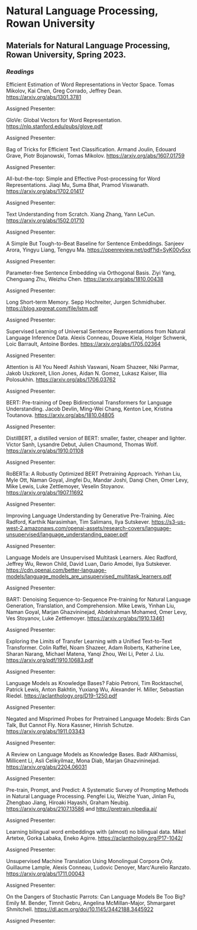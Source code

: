 # Natural Language Processing, Rowan University
## Materials for Natural Language Processing, Rowan University, Spring 2023.


### _Readings_

Efficient Estimation of Word Representations in Vector Space. Tomas Mikolov, Kai Chen, Greg Corrado, Jeffrey Dean. https://arxiv.org/abs/1301.3781

Assigned Presenter:

GloVe: Global Vectors for Word Representation. https://nlp.stanford.edu/pubs/glove.pdf

Assigned Presenter:

Bag of Tricks for Efficient Text Classification. Armand Joulin, Edouard Grave, Piotr Bojanowski, Tomas Mikolov. https://arxiv.org/abs/1607.01759

Assigned Presenter:

All-but-the-top: Simple and Effective Post-processing for Word Representations. Jiaqi Mu, Suma Bhat, Pramod Viswanath. https://arxiv.org/abs/1702.01417

Assigned Presenter:

Text Understanding from Scratch. Xiang Zhang, Yann LeCun. https://arxiv.org/abs/1502.01710

Assigned Presenter:

A Simple But Tough-to-Beat Baseline for Sentence Embeddings. Sanjeev Arora, Yingyu Liang, Tengyu Ma. https://openreview.net/pdf?id=SyK00v5xx

Assigned Presenter:

Parameter-free Sentence Embedding via Orthogonal Basis. Ziyi Yang, Chenguang Zhu, Weizhu Chen. https://arxiv.org/abs/1810.00438

Assigned Presenter:

Long Short-term Memory. Sepp Hochreiter, Jurgen Schmidhuber. https://blog.xpgreat.com/file/lstm.pdf

Assigned Presenter:

Supervised Learning of Universal Sentence Representations from Natural Language Inference Data. Alexis Conneau, Douwe Kiela, Holger Schwenk, Loic Barrault, Antoine Bordes. https://arxiv.org/abs/1705.02364

Assigned Presenter:

Attention is All You Need! Ashish Vaswani, Noam Shazeer, Niki Parmar, Jakob Uszkoreit, Llion Jones, Aidan N. Gomez, Lukasz Kaiser, Illia Polosukhin. https://arxiv.org/abs/1706.03762

Assigned Presenter:

BERT: Pre-training of Deep Bidirectional Transformers for Language Understanding. Jacob Devlin, Ming-Wei Chang, Kenton Lee, Kristina Toutanova. https://arxiv.org/abs/1810.04805

Assigned Presenter:

DistilBERT, a distilled version of BERT: smaller, faster, cheaper and lighter. Victor Sanh, Lysandre Debut, Julien Chaumond, Thomas Wolf. https://arxiv.org/abs/1910.01108

Assigned Presenter:

RoBERTa: A Robustly Optimized BERT Pretraining Approach. Yinhan Liu, Myle Ott, Naman Goyal, Jingfei Du, Mandar Joshi, Danqi Chen, Omer Levy, Mike Lewis, Luke Zettlemoyer, Veselin Stoyanov. https://arxiv.org/abs/1907.11692

Assigned Presenter:

Improving Language Understanding
by Generative Pre-Training. Alec Radford, Karthik Narasimhan, Tim Salimans, Ilya Sutskever. https://s3-us-west-2.amazonaws.com/openai-assets/research-covers/language-unsupervised/language_understanding_paper.pdf

Assigned Presenter:

Language Models are Unsupervised Multitask Learners. Alec Radford, Jeffrey Wu, Rewon Child, David Luan, Dario Amodei, Ilya Sutskever. https://cdn.openai.com/better-language-models/language_models_are_unsupervised_multitask_learners.pdf

Assigned Presenter:

BART: Denoising Sequence-to-Sequence Pre-training for Natural Language Generation, Translation, and Comprehension. Mike Lewis, Yinhan Liu, Naman Goyal, Marjan Ghazvininejad, Abdelrahman Mohamed, Omer Levy, Ves Stoyanov, Luke Zettlemoyer. https://arxiv.org/abs/1910.13461

Assigned Presenter:

Exploring the Limits of Transfer Learning with a Unified Text-to-Text Transformer. Colin Raffel, Noam Shazeer, Adam Roberts, Katherine Lee, Sharan Narang, Michael Matena, Yanqi Zhou, Wei Li, Peter J. Liu. https://arxiv.org/pdf/1910.10683.pdf

Assigned Presenter:


Language Models as Knowledge Bases? Fabio Petroni, Tim Rocktaschel, Patrick Lewis, Anton Bakhtin, Yuxiang Wu, Alexander H. Miller, Sebastian Riedel.
https://aclanthology.org/D19-1250.pdf

Assigned Presenter:

Negated and Misprimed Probes for Pretrained Language Models: Birds Can Talk, But Cannot Fly. Nora Kassner, Hinrish Schutze. https://arxiv.org/abs/1911.03343

Assigned Presenter:

A Review on Language Models as Knowledge Bases. Badr AlKhamissi, Millicent Li, Asli Celikyilmaz, Mona Diab, Marjan Ghazvininejad. https://arxiv.org/abs/2204.06031

Assigned Presenter:

Pre-train, Prompt, and Predict: A Systematic Survey of Prompting Methods in Natural Language Processing. Pengfei Liu, Weizhe Yuan, Jinlan Fu, Zhengbao Jiang, Hiroaki Hayashi, Graham Neubig. https://arxiv.org/abs/2107.13586 and http://pretrain.nlpedia.ai/

Assigned Presenter:

Learning bilingual word embeddings with (almost) no bilingual data. Mikel Artetxe, Gorka Labaka, Eneko Agirre. https://aclanthology.org/P17-1042/

Assigned Presenter:

Unsupervised Machine Translation Using Monolingual Corpora Only. Guillaume Lample, Alexis Conneau, Ludovic Denoyer, Marc'Aurelio Ranzato. https://arxiv.org/abs/1711.00043

Assigned Presenter:

On the Dangers of Stochastic Parrots: Can Language Models Be Too Big? Emily M. Bender, Timnit Gebru, Angelina McMillan-Major, Shmargaret Shmitchell. https://dl.acm.org/doi/10.1145/3442188.3445922

Assigned Presenter:
